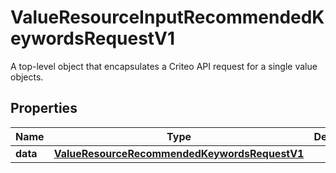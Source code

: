 

# ValueResourceInputRecommendedKeywordsRequestV1

A top-level object that encapsulates a Criteo API request for a single value objects.

## Properties

| Name | Type | Description | Notes |
|------------ | ------------- | ------------- | -------------|
|**data** | [**ValueResourceRecommendedKeywordsRequestV1**](ValueResourceRecommendedKeywordsRequestV1.md) |  |  [optional] |



